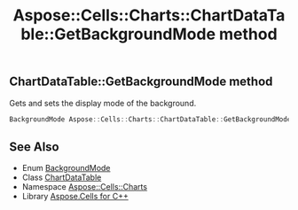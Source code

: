 ﻿---
title: Aspose::Cells::Charts::ChartDataTable::GetBackgroundMode method
linktitle: GetBackgroundMode
second_title: Aspose.Cells for C++ API Reference
description: 'Aspose::Cells::Charts::ChartDataTable::GetBackgroundMode method. Gets and sets the display mode of the background in C++.'
type: docs
weight: 900
url: /cpp/aspose.cells.charts/chartdatatable/getbackgroundmode/
---
## ChartDataTable::GetBackgroundMode method


Gets and sets the display mode of the background.

```cpp
BackgroundMode Aspose::Cells::Charts::ChartDataTable::GetBackgroundMode()
```

## See Also

* Enum [BackgroundMode](../../backgroundmode/)
* Class [ChartDataTable](../)
* Namespace [Aspose::Cells::Charts](../../)
* Library [Aspose.Cells for C++](../../../)
